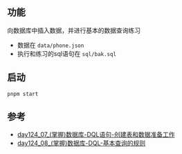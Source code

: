 ## 功能
向数据库中插入数据，并进行基本的数据查询练习
+ 数据在 `data/phone.json`
+ 执行和练习的sql语句在 `sql/bak.sql`

## 启动
```shell
pnpm start
```

## 参考
+ [day124_07_(掌握)数据库-DQL语句-创建表和数据准备工作](https://gist.github.com/kkalex2025/cea0871a71dde22e44f3e9025cb8b7b0)
+ [day124_08_(掌握)数据库-DQL-基本查询的规则](https://gist.github.com/kkalex2025/a54acb259e35ca930142b4377db8726f)
